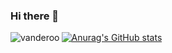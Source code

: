 ### Hi there 👋
<p><img align="left" src="https://github-readme-stats.vercel.app/api/top-langs?username=vanderoo&show_icons=true&locale=en&layout=compact" alt="vanderoo" /></p>

[![Anurag's GitHub stats](https://github-readme-stats.vercel.app/api?username=vanderoo)](https://github.com/vanderoo/github-readme-stats)
<!--
**vanderoo/vanderoo** is a ✨ _special_ ✨ repository because its `README.md` (this file) appears on your GitHub profile.

Here are some ideas to get you started:

- 🔭 I’m currently working on ...
- 🌱 I’m currently learning ...
- 👯 I’m looking to collaborate on ...
- 🤔 I’m looking for help with ...
- 💬 Ask me about ...
- 📫 How to reach me: ...
- 😄 Pronouns: ...
- ⚡ Fun fact: ...
-->
